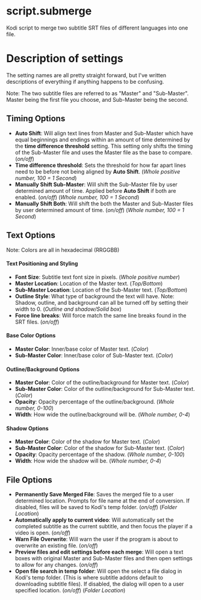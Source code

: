 # script.submerge
Kodi script to merge two subtitle SRT files of different languages into one file.

# Description of settings
The setting names are all pretty straight forward, but I've written descriptions of everything if anything happens to be confusing.

Note: The two subtitle files are referred to as "Master" and "Sub-Master". Master being the first file you choose, and Sub-Master being the second.
## Timing Options
- **Auto Shift**: Will align text lines from Master and Sub-Master which have equal beginnings and endings within an amount of time determined by the **time difference threshold** setting. This setting only shifts the timing of the Sub-Master file and uses the Master file as the base to compare. (*on/off*)
- **Time difference threshold**: Sets the threshold for how far apart lines need to be before not being aligned by **Auto Shift**. (*Whole positive number, 100 = 1 Second*)
- **Manually Shift Sub-Master**: Will shift the Sub-Master file by user determined amount of time. Applied before **Auto Shift** if both are enabled. (*on/off*) (*Whole number, 100 = 1 Second*)
- **Manually Shift Both**: Will shift the both the Master and Sub-Master files by user determined amount of time. (*on/off*) (*Whole number, 100 = 1 Second*)
## Text Options
Note: Colors are all in hexadecimal (RRGGBB)
#### Text Positioning and Styling
- **Font Size**: Subtitle text font size in pixels. (*Whole positive number*)
- **Master Location**: Location of the Master text. (*Top/Bottom*)
- **Sub-Master Location**: Location of the Sub-Master text. (*Top/Bottom*)
- **Outline Style**: What type of background the text will have. Note: Shadow, outline, and background can all be turned off by setting their width to 0. (*Outline and shadow/Solid box*)
- **Force line breaks**: Will force match the same line breaks found in the SRT files. (*on/off*)
#### Base Color Options
- **Master Color**: Inner/base color of Master text. (*Color*)
- **Sub-Master Color**: Inner/base color of Sub-Master text. (*Color*)
#### Outline/Background Options
- **Master Color**: Color of the outline/background for Master text. (*Color*)
- **Sub-Master Color**: Color of the outline/background for Sub-Master text. (*Color*)
- **Opacity**: Opacity percentage of the outline/background. (*Whole number, 0-100*)
- **Width**: How wide the outline/background will be. (*Whole number, 0-4*)
#### Shadow Options
- **Master Color**: Color of the shadow for Master text. (*Color*)
- **Sub-Master Color**: Color of the shadow for Sub-Master text. (*Color*)
- **Opacity**: Opacity percentage of the shadow. (*Whole number, 0-100*)
- **Width**: How wide the shadow will be. (*Whole number, 0-4*)
## File Options
- **Permanently Save Merged File**: Saves the merged file to a user determined location. Prompts for file name at the end of conversion. If disabled, files will be saved to Kodi's temp folder. (*on/off*) (*Folder Location*)
- **Automatically apply to current video**: Will automatically set the completed subtitle as the current subtitle, and then focus the player if a video is open. (*on/off*)
- **Warn File Overwrite**: Will warn the user if the program is about to overwrite an existing file. (*on/off*)
- **Preview files and edit settings before each merge**: Will open a text boxes with original Master and Sub-Master files and then open settings to allow for any changes. (*on/off*)
- **Open file search in temp folder**: Will open the select a file dialog in Kodi's temp folder. (This is where subtitle addons default to downloading subtitle files). If disabled, the dialog will open to a user specified location. (*on/off*) (*Folder Location*)
